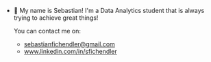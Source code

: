 - 👋 My name is Sebastian! I'm a Data Analytics student that is always trying to achieve great things! 


  You can contact me on:
    - sebastianfichendler@gmail.com 
    - www.linkedin.com/in/sfichendler


<!---
sebafichendler/sebafichendler is a ✨ special ✨ repository because its `README.md` (this file) appears on your GitHub profile.
You can click the Preview link to take a look at your changes.
--->

